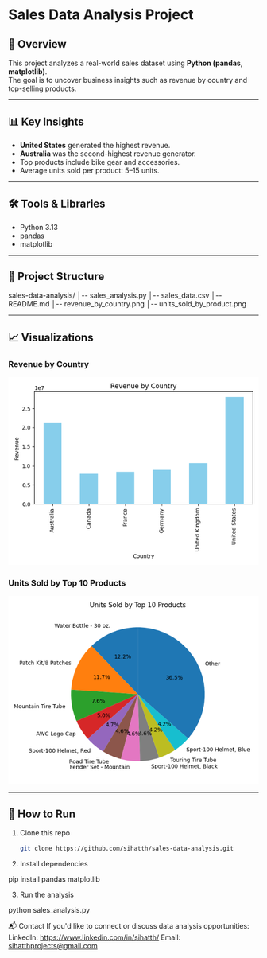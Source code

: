 # Sales Data Analysis Project

## 📌 Overview
This project analyzes a real-world sales dataset using **Python (pandas, matplotlib)**.  
The goal is to uncover business insights such as revenue by country and top-selling products.

---

## 📊 Key Insights
- **United States** generated the highest revenue.
- **Australia** was the second-highest revenue generator.
- Top products include bike gear and accessories.
- Average units sold per product: 5–15 units.

---

## 🛠️ Tools & Libraries
- Python 3.13
- pandas
- matplotlib

---

## 📂 Project Structure
sales-data-analysis/
│-- sales_analysis.py
│-- sales_data.csv
│-- README.md
│-- revenue_by_country.png
│-- units_sold_by_product.png


---

## 📈 Visualizations
### Revenue by Country
![Revenue by Country](https://github.com/sihatth/sales-data-analysis/blob/main/revenue_by_country.png?raw=true)

### Units Sold by Top 10 Products
![Units Sold by Product](https://github.com/sihatth/sales-data-analysis/blob/main/units_sold_by_product.png?raw=true)


---

## 🚀 How to Run
1. Clone this repo  
   ```bash
   git clone https://github.com/sihatth/sales-data-analysis.git

2. Install dependencies

pip install pandas matplotlib

3. Run the analysis

python sales_analysis.py

📬 Contact
If you'd like to connect or discuss data analysis opportunities:
LinkedIn: https://www.linkedin.com/in/sihatth/ 
Email: sihatthprojects@gmail.com



